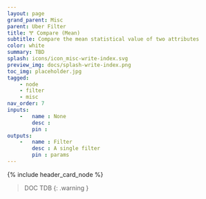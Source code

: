 ```yaml
---
layout: page
grand_parent: Misc
parent: Uber Filter
title: 🝖 Compare (Mean)
subtitle: Compare the mean statistical value of two attributes
color: white
summary: TBD
splash: icons/icon_misc-write-index.svg
preview_img: docs/splash-write-index.png
toc_img: placeholder.jpg
tagged: 
    - node
    - filter
    - misc
nav_order: 7
inputs:
    -   name : None
        desc : 
        pin : 
outputs:
    -   name : Filter
        desc : A single filter
        pin : params
---
```


{% include header_card_node %}

> DOC TDB
{: .warning }